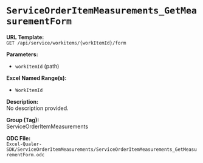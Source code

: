 # `ServiceOrderItemMeasurements_GetMeasurementForm`

**URL Template:**  
`GET /api/service/workitems/{workItemId}/form`

**Parameters:**  
- `workItemId` (path)

**Excel Named Range(s):**  
- `WorkItemId`

**Description:**  
No description provided.

**Group (Tag):**  
ServiceOrderItemMeasurements

**ODC File:**  
`Excel-Qualer-SDK/ServiceOrderItemMeasurements/ServiceOrderItemMeasurements_GetMeasurementForm.odc`
